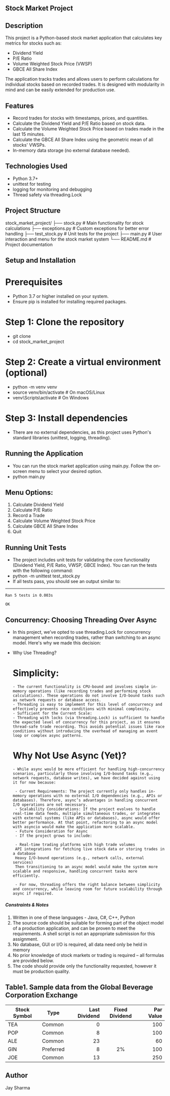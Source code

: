 ## Stock Market Project

## Description
This project is a Python-based stock market application that calculates key metrics for stocks such as:

- Dividend Yield
- P/E Ratio
- Volume Weighted Stock Price (VWSP)
- GBCE All Share Index

The application tracks trades and allows users to perform calculations for individual stocks based on recorded trades. It is designed with modularity in mind and can be easily extended for production use.

## Features
- Record trades for stocks with timestamps, prices, and quantities.
- Calculate the Dividend Yield and P/E Ratio based on stock data.
- Calculate the Volume Weighted Stock Price based on trades made in the last 15 minutes.
- Calculate the GBCE All Share Index using the geometric mean of all stocks' VWSPs.
- In-memory data storage (no external database needed).

## Technologies Used
- Python 3.7+
- unittest for testing
- logging for monitoring and debugging
- Thread safety via threading.Lock

## Project Structure
stock_market_project/
├── stock.py           # Main functionality for stock calculations
├── exceptions.py      # Custom exceptions for better error handling
├── test_stock.py      # Unit tests for the project
├── main.py            # User interaction and menu for the stock market system
└── README.md          # Project documentation

## Setup and Installation
 # Prerequisites
  - Python 3.7 or higher installed on your system.
  - Ensure pip is installed for installing required packages.

 # Step 1: Clone the repository
  - git clone <repository-url>
  - cd stock_market_project

 # Step 2: Create a virtual environment (optional)
  - python -m venv venv
  - source venv/bin/activate    # On macOS/Linux
  - venv\Scripts\activate       # On Windows

 # Step 3: Install dependencies
  - There are no external dependencies, as this project uses Python's standard libraries (unittest, logging, threading).

## Running the Application
 - You can run the stock market application using main.py. Follow the on-screen menu to select your desired option.
 - python main.py

## Menu Options:
 1. Calculate Dividend Yield
 2. Calculate P/E Ratio
 3. Record a Trade
 4. Calculate Volume Weighted Stock Price
 5. Calculate GBCE All Share Index
 6. Quit

## Running Unit Tests
 - The project includes unit tests for validating the core functionality (Dividend Yield, P/E Ratio, VWSP, GBCE Index). You can run the tests with the following command:
 - python -m unittest test_stock.py
 - If all tests pass, you should see an output similar to:
 - ----------------------------------------------------------------------
    Ran 5 tests in 0.003s

    OK

## Concurrency: Choosing Threading Over Async
 - In this project, we’ve opted to use threading.Lock for concurrency management when recording trades,  rather than switching to an async model. Here's why we made this decision:

 - Why Use Threading?
    # Simplicity:
       - The current functionality is CPU-bound and involves simple in-memory operations (like recording trades and performing stock calculations). These operations do not involve I/O-bound tasks such as network requests or database access.
       - Threading is easy to implement for this level of concurrency and effectively prevents race conditions with minimal complexity.
       - Sufficient for the Current Scale:
       - Threading with locks (via threading.Lock) is sufficient to handle the expected level of concurrency for this project, as it ensures thread-safe trade recording. This avoids potential issues like race conditions without introducing the overhead of managing an event loop or complex async patterns.
    # Why Not Use Async (Yet)?
       - While async would be more efficient for handling high-concurrency scenarios, particularly those involving I/O-bound tasks (e.g., network requests, database writes), we have decided against using it for now because:

        - Current Requirements: The project currently only handles in-memory operations with no external I/O dependencies (e.g., APIs or databases). Therefore, async’s advantages in handling concurrent I/O operations are not necessary.
        - Scalability Considerations: If the project evolves to handle real-time data feeds, multiple simultaneous trades, or integrates with external systems (like APIs or databases), async would offer better performance. At that point, refactoring to an async model with asyncio would make the application more scalable.
        - Future Consideration for Async
        - If the project grows to include:

        - Real-time trading platforms with high trade volumes
        API integrations for fetching live stock data or storing trades in a database
        Heavy I/O-bound operations (e.g., network calls, external services)
        Then transitioning to an async model would make the system more scalable and responsive, handling concurrent tasks more efficiently.

        - For now, threading offers the right balance between simplicity and concurrency, while leaving room for future scalability through async if required.





##### Constraints & Notes 
  1. Written in one of these languages - Java, C#, C++, Python 
  2. The source code should be suitable for forming part of the object model of a production application, and can be proven to meet the requirements. A shell script is not an appropriate submission for this assignment.  
  3. No database, GUI or I/O is required, all data need only be held in memory 
  4. No prior knowledge of stock markets or trading is required – all formulas are provided below. 
  5. The code should provide only the functionality requested, however it must be production quality. 

## Table1. Sample data from the Global Beverage Corporation Exchange

Stock Symbol  | Type      | Last Dividend | Fixed Dividend | Par Value
------------- | --------- | ------------: | :------------: | --------: 
TEA           | Common    |            0  |                | 100
POP           | Common    |            8  |                | 100
ALE           | Common    |            23 |                | 60
GIN           | Preferred |            8  |        2%      | 100
JOE           | Common    |            13 |                | 250


## Author

Jay Sharma


